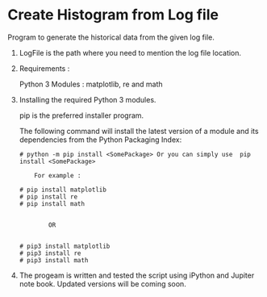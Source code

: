 # Create Histogram from Log file

Program to generate the historical data from the given log file.

1. LogFile is the path where you need to mention the log file location.

2. Requirements :

   Python 3
   Modules : matplotlib, re and math

3. Installing the required Python 3 modules.
 
   pip is the preferred installer program. 

   The following command will install the latest version of a module and its dependencies from the Python Packaging   Index:

       # python -m pip install <SomePackage> Or you can simply use  pip install <SomePackage>
  
           For example :       

       # pip install matplotlib
       # pip install re
       # pip install math


               OR
 

       # pip3 install matplotlib
       # pip3 install re
       # pip3 install math
    


4. The progeam is written and tested the script using iPython and Jupiter note book. Updated versions will be coming soon.
